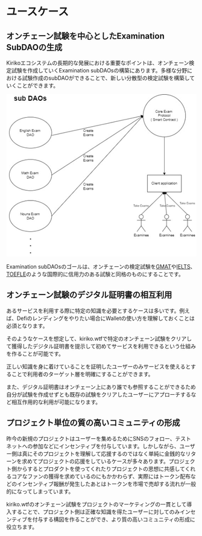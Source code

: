 # ユースケース

## オンチェーン試験を中心としたExamination SubDAOの生成

Kirikoエコシステムの長期的な発展における重要なポイントは、オンチェーン検定試験を作成していくExamination subDAOsの構築にあります。多様な分野における試験作成のsubDAOができることで、新しい分散型の検定試験を構築していくことができます。

![kiriko-subdaos](../images/kiriko-subdaos.jpg)

Examination subDAOsのゴールは、オンチェーンの検定試験を[GMAT](https://www.mba.com/exams/gmat-exam)や[IELTS](https://ielts.org/)、[TOEFLE](https://www.ets.org/toefl.html)のような国際的に信用力のある試験と同格のものにすることです。

## オンチェーン試験のデジタル証明書の相互利用
あるサービスを利用する際に特定の知識を必要とするケースは多いです。例えば、Defiのレンディングをやりたい場合にWalletの使い方を理解しておくことは必須となります。

そのようなケースを想定して、kiriko.wtfで特定のオンチェーン試験をクリアして獲得したデジタル証明書を提示して初めてサービスを利用できるという仕組みを作ることが可能です。

正しい知識を身に着けていることを証明したユーザーのみサービスを使えるとすることで利用者のターゲット層を明確にすることができます。

また、デジタル証明書はオンチェーン上にあり誰でも参照することができるため自分が試験を作成せずとも既存の試験をクリアしたユーザーにアプローチするなど相互作用的な利用が可能になります。

## プロジェクト単位の質の高いコミュニティの形成
昨今の新規のプロジェクトはユーザーを集めるためにSNSのフォロー、テストネットへの参加などにインセンティブを付与しています。しかしながら、ユーザー側は真にそのプロジェクトを理解して応援するのではなく単純に金銭的なリターンを求めてプロジェクトの応援をしているケースが多々あります。プロジェクト側からするとプロダクトを使ってくれたりプロジェクトの思想に共感してくれるコアなファンの獲得を求めているのにもかかわらず、実際にはトークン配布などのインセンティブ報酬が発生したあとはトークンを市場で売却する流れが一般的になってしまっています。

kiriko.wtfのオンチェーン試験をプロジェクトのマーケティングの一貫として導入することで、プロジェクト側は正確な知識を得たユーザーに対してのみインセンティブを付与する構図を作ることができ、より質の高いコミュニティの形成に役立ちます。
